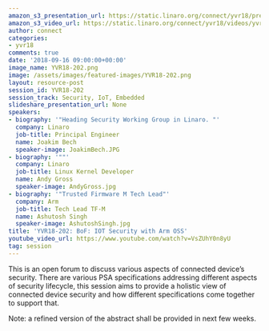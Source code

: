 ```yaml
---
amazon_s3_presentation_url: https://static.linaro.org/connect/yvr18/presentations/yvr18-202.pdf
amazon_s3_video_url: https://static.linaro.org/connect/yvr18/videos/yvr18-202.mp4
author: connect
categories:
- yvr18
comments: true
date: '2018-09-16 09:00:00+00:00'
image_name: YVR18-202.png
image: /assets/images/featured-images/YVR18-202.png
layout: resource-post
session_id: YVR18-202
session_track: Security, IoT, Embedded
slideshare_presentation_url: None
speakers:
- biography: '"Heading Security Working Group in Linaro. "'
  company: Linaro
  job-title: Principal Engineer
  name: Joakim Bech
  speaker-image: JoakimBech.JPG
- biography: '""'
  company: Linaro
  job-title: Linux Kernel Developer
  name: Andy Gross
  speaker-image: AndyGross.jpg
- biography: '"Trusted Firmware M Tech Lead"'
  company: Arm
  job-title: Tech Lead TF-M
  name: Ashutosh Singh
  speaker-image: AshutoshSingh.jpg
title: 'YVR18-202: BoF: IOT Security with Arm OSS'
youtube_video_url: https://www.youtube.com/watch?v=VsZUhY0n8yU
tag: session
---
```


This is an open forum to discuss various aspects of connected device’s security. There are various PSA specifications addressing different aspects of security lifecycle, this session aims to provide a holistic view of connected device security and how different specifications come together to support that.

Note: a refined version of the abstract shall be provided in next few weeks.
